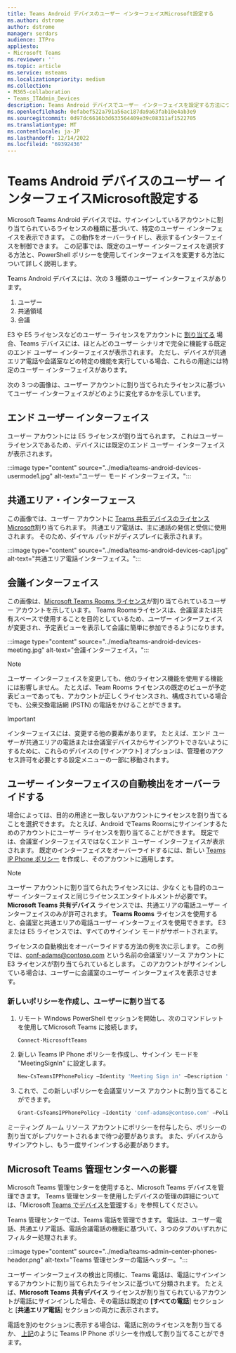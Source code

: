 ```yaml
---
title: Teams Android デバイスのユーザー インターフェイスMicrosoft設定する
ms.author: dstrome
author: dstrome
manager: serdars
audience: ITPro
appliesto:
- Microsoft Teams
ms.reviewer: ''
ms.topic: article
ms.service: msteams
ms.localizationpriority: medium
ms.collection:
- M365-collaboration
- Teams_ITAdmin_Devices
description: Teams Android デバイスでユーザー インターフェイスを設定する方法について説明します。
ms.openlocfilehash: 0efabef522a791a56ac187da9a63fab10e4ab3e9
ms.sourcegitcommit: 0d97dc6616b3d633564409e39c08311af1522705
ms.translationtype: MT
ms.contentlocale: ja-JP
ms.lasthandoff: 12/14/2022
ms.locfileid: "69392436"
---
```

# <a name="set-microsoft-teams-android-devices-user-interface"></a>Teams Android デバイスのユーザー インターフェイスMicrosoft設定する

Microsoft Teams Android デバイスでは、サインインしているアカウントに割り当てられているライセンスの種類に基づいて、特定のユーザー インターフェイスを表示できます。 この動作をオーバーライドし、表示するインターフェイスを制御できます。 この記事では、既定のユーザー インターフェイスを選択する方法と、PowerShell ポリシーを使用してインターフェイスを変更する方法について詳しく説明します。

Teams Android デバイスには、次の 3 種類のユーザー インターフェイスがあります。

1. ユーザー
2. 共通領域
3. 会議

E3 や E5 ライセンスなどのユーザー ライセンスをアカウントに [割り当てる](/microsoftteams/user-access) 場合、Teams デバイスには、ほとんどのユーザー シナリオで完全に機能する既定のエンド ユーザー インターフェイスが表示されます。 ただし、デバイスが共通エリア電話や会議室などの特定の機能を実行している場合、これらの用途には特定のユーザー インターフェイスがあります。

次の 3 つの画像は、ユーザー アカウントに割り当てられたライセンスに基づいてユーザー インターフェイスがどのように変化するかを示しています。

## <a name="end-user-interface"></a>エンド ユーザー インターフェイス

ユーザー アカウントには E5 ライセンスが割り当てられます。 これはユーザー ライセンスであるため、デバイスには既定のエンド ユーザー インターフェイスが表示されます。

:::image type="content" source="../media/teams-android-devices-usermode1.jpg" alt-text="ユーザー モード インターフェイス。":::

## <a name="common-area-interface"></a>共通エリア・インターフェース

この画像では、ユーザー アカウントに [Teams 共有デバイスのライセンスMicrosoft](/microsoftteams/teams-add-on-licensing/teams-shared-device-license)割り当てられます。 共通エリア電話は、主に通話の発信と受信に使用されます。 そのため、ダイヤル パッドがディスプレイに表示されます。

:::image type="content" source="../media/teams-android-devices-cap1.jpg" alt-text="共通エリア電話インターフェイス。":::

## <a name="meeting-interface"></a>会議インターフェイス

この画像は、[Microsoft Teams Rooms ライセンス](/MicrosoftTeams/rooms/rooms-licensing)が割り当てられているユーザー アカウントを示しています。 Teams Roomsライセンスは、会議室または共有スペースで使用することを目的としているため、ユーザー インターフェイスが変更され、予定表ビューを表示して会議に簡単に参加できるようになります。

:::image type="content" source="../media/teams-android-devices-meeting.jpg" alt-text="会議インターフェイス。":::

> [!NOTE]
> ユーザー インターフェイスを変更しても、他のライセンス機能を使用する機能には影響しません。 たとえば、Team Rooms ライセンスの既定のビューが予定表ビューであっても、アカウントが正しくライセンスされ、構成されている場合でも、公衆交換電話網 (PSTN) の電話をかけることができます。

> [!IMPORTANT]
> インターフェイスには、変更する他の要素があります。 たとえば、エンド ユーザーが共通エリアの電話または会議室デバイスからサインアウトできないようにするために、これらのデバイスの [サインアウト] オプションは、管理者のアクセス許可を必要とする設定メニューの一部に移動されます。

## <a name="override-automatic-user-interface-detection"></a>ユーザー インターフェイスの自動検出をオーバーライドする

場合によっては、目的の用途と一致しないアカウントにライセンスを割り当てることを選択できます。 たとえば、Android でTeams Roomsにサインインするためのアカウントにユーザー ライセンスを割り当てることができます。 既定では、会議室インターフェイスではなくエンド ユーザー インターフェイスが表示されます。 既定のインターフェイスをオーバーライドするには、新しい [Teams IP Phone ポリシー](/powershell/module/skype/new-csteamsipphonepolicy) を作成し、そのアカウントに適用します。

> [!NOTE]
> ユーザー アカウントに割り当てられたライセンスには、少なくとも目的のユーザー インターフェイスと同じライセンスエンタイトルメントが必要です。 **Microsoft Teams 共有デバイス** ライセンスでは、共通エリアの電話ユーザー インターフェイスのみが許可されます。 **Teams Rooms** ライセンスを使用すると、会議室と共通エリアの電話ユーザー インターフェイスを使用できます。 E3 または E5 ライセンスでは、すべてのサインイン モードがサポートされます。

ライセンスの自動検出をオーバーライドする方法の例を次に示します。 この例では、conf-adams@contoso.com という名前の会議室リソース アカウントに E3 ライセンスが割り当てられているとします。 このアカウントがサインインしている場合は、ユーザーに会議室のユーザー インターフェイスを表示させます。

### <a name="create-a-new-policy-and-assign-to-user"></a>新しいポリシーを作成し、ユーザーに割り当てる

1. リモート Windows PowerShell セッションを開始し、次のコマンドレットを使用してMicrosoft Teams に接続します。

    ``` Powershell
    Connect-MicrosoftTeams
    ```

2. 新しい Teams IP Phone ポリシーを作成し、サインイン モードを "MeetingSignIn" に設定します。

   ``` Powershell
   New-CsTeamsIPPhonePolicy –Identity 'Meeting Sign in' –Description 'Meeting Sign In Phone Policy' -SignInMode 'MeetingSignIn'

   ```

3. これで、この新しいポリシーを会議室リソース アカウントに割り当てることができます。

   ``` Powershell
   Grant-CsTeamsIPPhonePolicy –Identity 'conf-adams@contoso.com' –PolicyName 'Meeting Sign In'
   ```

ミーティング ルーム リソース アカウントにポリシーを付与したら、ポリシーの割り当てがレプリケートされるまで待つ必要があります。 また、デバイスからサインアウトし、もう一度サインインする必要があります。

## <a name="impact-on-microsoft-teams-admin-center"></a>Microsoft Teams 管理センターへの影響

Microsoft Teams 管理センターを使用すると、Microsoft Teams デバイスを管理できます。 Teams 管理センターを使用したデバイスの管理の詳細については、「Microsoft [Teams でデバイスを管理](device-management.md)する」を参照してください。

Teams 管理センターでは、Teams 電話を管理できます。 電話は、ユーザー電話、共通エリア電話、電話会議電話の機能に基づいて、3 つのタブのいずれかにフィルター処理されます。

 :::image type="content" source="../media/teams-admin-center-phones-header.png" alt-text="Teams 管理センターの電話ヘッダー。":::

ユーザー インターフェイスの検出と同様に、Teams 電話は、電話にサインインするアカウントに割り当てられたライセンスに基づいて分類されます。 たとえば、**Microsoft Teams 共有デバイス** ライセンスが割り当てられているアカウントが電話にサインインした場合、その電話は既定の **[すべての電話**] セクションと [**共通エリア電話**] セクションの両方に表示されます。

電話を別のセクションに表示する場合は、電話に別のライセンスを割り当てるか、 [上記](#override-automatic-user-interface-detection)のように Teams IP Phone ポリシーを作成して割り当てることができます。
